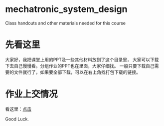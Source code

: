 # mechatronic_system_design
Class handouts and other materials needed for this course

# 先看这里

大家好，我把课堂上用的PPT及一些其他材料放到了这个目录里，
大家可以下载下去自己慢慢看。分组作业的PPT也在里面，大家仔细找。
一般只要下载自己需要的文件就行了，如果要全部下载，可以在右上角找打包下载的链接。

# 作业上交情况

看这里：[点击]( mechatronic_system_design/作业上交情况.md )

Good Luck.
